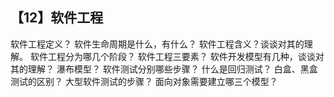 ## 【12】软件工程

软件工程定义？
软件生命周期是什么，有什么？
软件工程含义？谈谈对其的理解。
软件工程分为哪几个阶段？
软件工程三要素？
软件开发模型有几种，谈谈对其的理解？
瀑布模型？
软件测试分别哪些步骤？
什么是回归测试？
白盒、黑盒测试的区别？
大型软件测试的步骤？
面向对象需要建立哪三个模型？